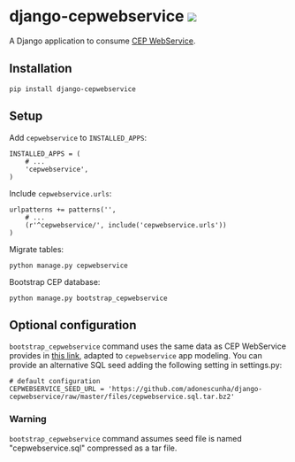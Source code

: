 # django-cepwebservice [<img src="https://secure.travis-ci.org/adonescunha/django-cepwebservice.png?branch=master">](http://travis-ci.org/adonescunha/django-cepwebservice)

A Django application to consume [CEP WebService](http://republicavirtual.com.br/cep/).

## Installation

```
pip install django-cepwebservice
```

## Setup

Add `cepwebservice` to `INSTALLED_APPS`:

```
INSTALLED_APPS = (
    # ...
    'cepwebservice',
)
```

Include `cepwebservice.urls`:

```
urlpatterns += patterns('',
    # ...
    (r'^cepwebservice/', include('cepwebservice.urls'))
)
```

Migrate tables:

```
python manage.py cepwebservice
```

Bootstrap CEP database:

```
python manage.py bootstrap_cepwebservice
```

## Optional configuration

`bootstrap_cepwebservice` command uses the same data as CEP WebService provides in [this link](http://republicavirtual.com.br/cep/download/cep.sql.bz2), adapted to `cepwebservice` app modeling. You can provide an alternative SQL seed adding the following setting in settings.py:

```
# default configuration
CEPWEBSERVICE_SEED_URL = 'https://github.com/adonescunha/django-cepwebservice/raw/master/files/cepwebservice.sql.tar.bz2'
```

### Warning

`bootstrap_cepwebservice` command assumes seed file is named "cepwebservice.sql" compressed as a tar file.
